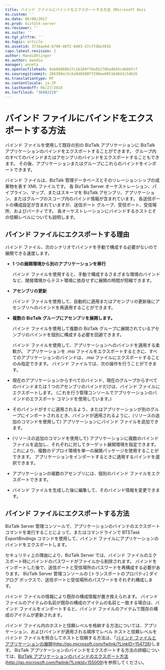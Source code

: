 ```yaml
---
title: バインド ファイルにバインドをエクスポートする方法 |Microsoft Docs
ms.custom: ''
ms.date: 06/08/2017
ms.prod: biztalk-server
ms.reviewer: ''
ms.suite: ''
ms.tgt_pltfrm: ''
ms.topic: article
ms.assetid: 3734ae6d-b790-40f2-8403-d7c7fdbe381b
caps.latest.revision: 2
author: MandiOhlinger
ms.author: mandia
manager: anneta
ms.openlocfilehash: 8ab9dd60b37c16169f76e052706adb43c4606fcf
ms.sourcegitcommit: 266308ec5c6a9d8d80ff298ee6051b4843c5d626
ms.translationtype: MT
ms.contentlocale: ja-JP
ms.lasthandoff: 06/27/2018
ms.locfileid: "36982219"
---
```

# <a name="how-to-export-bindings-to-a-binding-file"></a>バインド ファイルにバインドをエクスポートする方法
バインド ファイルを使用して既存の別の BizTalk アプリケーションに BizTalk アプリケーションのバインドをエクスポートすることができます。 グループ内のすべてのバインドまたはアセンブリのバインドをエクスポートすることもできます。 その後、アプリケーションまたはグループにこれらのバインドをインポートできます。  
  
 バインド ファイルは、BizTalk 管理データベースとそのリレーションシップの成果物を表す XML ファイルです。 各 BizTalk Server オーケストレーション、パイプライン、マップ、またはスキーマを BizTalk アセンブリ、アプリケーション、またはグループのスコープ内のバインド情報が含まれています。 各送信ポートの構成設定が含まれていますが、送信ポート グループ、受信ポート、受信場所、およびパーティです。 各オーケストレーションにバインドするホストとその信頼レベルについても説明します。  
  
## <a name="why-to-export-to-a-binding-file"></a>バインド ファイルにエクスポートする理由  
 バインド ファイル、次のシナリオでバインドを手動で構成する必要がないので展開できる速度します。  
  
- **1 つの展開環境から別のアプリケーションを移行**  
  
   バインド ファイルを使用すると、手動で構成するさまざまな環境のバインドなど、開発環境からテスト環境に依存せずに展開の時間が短縮できます。  
  
- **アセンブリの更新**  
  
   バインド ファイルを使用して、自動的に適用またはアセンブリの更新後にアセンブリへのバインドを再適用することができます。  
  
- **複数の BizTalk グループにアセンブリを展開します。**  
  
   バインド ファイルを使用して複数の BizTalk グループに展開されているアセンブリのバインドを個別に構成する必要を回避できます。  
  
  バインド ファイルを使用して、アプリケーションへのバインドを適用する柔軟が。 アプリケーションを .msi ファイルをエクスポートするときに、すべてのアプリケーションのバインドは、.msi ファイルにエクスポートすることのみ指定できます。 バインド ファイルでは、次の操作を行うことができます。  
  
- 現在のアプリケーションからすべてのバインド、現在のグループからすべてのバインドまたは 1 つのアセンブリのバインドだけは、バインド ファイルにエクスポートします。 (これを行う管理コンソールでアプリケーションのバインドのエクスポート コマンドを使用しています。)  
  
- そのバインドがすぐに適用されるよう、またはアプリケーションが別のグループにインポートされるとき、バインドが適用されるように、(リソースの追加のコマンドを使用して) アプリケーションにバインド ファイルを追加できます。  
  
- (リソースの追加のコマンドを使用して) アプリケーションに複数のバインド ファイルを追加し、それぞれに対してターゲット展開環境を指定できます。 これにより、複数のデプロイ環境を単一の展開パッケージを使用することができます。 アプリケーションをインポートするときに適用するバインドを選択できます。  
  
- アプリケーションの複数のアセンブリには、個別のバインド ファイルをエクスポートできます。  
  
- バインド ファイルを生成した後に編集して、そのバインド情報を変更できます。  
  
## <a name="how-to-export-to-a-binding-file"></a>バインド ファイルにエクスポートする方法  
 BizTalk Server 管理コンソールで、アプリケーションのバインドのエクスポート コマンドを実行することによって、またはコマンドラインで BTSTask ExportBindings コマンドを使用して、バインド ファイルにアプリケーションのバインドをエクスポートします。  
  
 セキュリティ上の理由により、BizTalk Server では、バインド ファイルのエクスポート時にバインドのパスワードがファイルから削除されます。 バインドをインポートした後で、送信ポートと受信場所のパスワードを再構成する必要があります。 BizTalk Server 管理コンソールの [トランスポートのプロパティ] ダイアログ ボックスで、送信ポートと受信場所のパスワードをそれぞれ構成します。  
  
 バインド ファイルの情報により既存の構成情報が置き換えられます。 バインド ファイルのアイテムの名前が既存の構成のアイテムの名前と一致する場合は、バインド ファイルをインポートすると、バインド ファイルのアイテムで既存の構成のアイテムが更新されます。  
  
 バインド ファイル内のホストと信頼レベルを格納する方法については、アプリケーション、およびバインドが適用される順序でレベル ホストと信頼レベルをバインド ファイルを照合してホストと信頼する方法は、「[バインド ファイルとアプリケーションの展開](http://go.microsoft.com/fwlink/?LinkID=154726)(http://go.microsoft.com/fwlink/?LinkID=154726)します。 BizTalk アプリケーションのバインドをエクスポートする方法の詳細については、[BizTalk アプリケーションのバインドのエクスポート方法](http://go.microsoft.com/fwlink/?LinkId=155009)(http://go.microsoft.com/fwlink/?LinkId=155009)を参照してください。